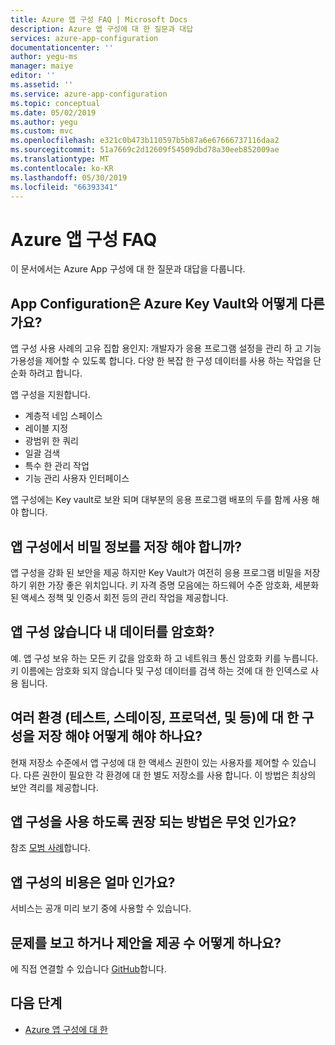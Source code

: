 ```yaml
---
title: Azure 앱 구성 FAQ | Microsoft Docs
description: Azure 앱 구성에 대 한 질문과 대답
services: azure-app-configuration
documentationcenter: ''
author: yegu-ms
manager: maiye
editor: ''
ms.assetid: ''
ms.service: azure-app-configuration
ms.topic: conceptual
ms.date: 05/02/2019
ms.author: yegu
ms.custom: mvc
ms.openlocfilehash: e321c0b473b110597b5b87a6e67666737116daa2
ms.sourcegitcommit: 51a7669c2d12609f54509dbd78a30eeb852009ae
ms.translationtype: MT
ms.contentlocale: ko-KR
ms.lasthandoff: 05/30/2019
ms.locfileid: "66393341"
---
```

# <a name="azure-app-configuration-faq"></a>Azure 앱 구성 FAQ

이 문서에서는 Azure App 구성에 대 한 질문과 대답을 다룹니다.

## <a name="how-is-app-configuration-different-from-azure-key-vault"></a>App Configuration은 Azure Key Vault와 어떻게 다른가요?

앱 구성 사용 사례의 고유 집합 용인지: 개발자가 응용 프로그램 설정을 관리 하 고 기능 가용성을 제어할 수 있도록 합니다. 다양 한 복잡 한 구성 데이터를 사용 하는 작업을 단순화 하려고 합니다.

앱 구성을 지원합니다.

- 계층적 네임 스페이스
- 레이블 지정
- 광범위 한 쿼리
- 일괄 검색
- 특수 한 관리 작업
- 기능 관리 사용자 인터페이스

앱 구성에는 Key vault로 보완 되며 대부분의 응용 프로그램 배포의 두를 함께 사용 해야 합니다.

## <a name="should-i-store-secrets-in-app-configuration"></a>앱 구성에서 비밀 정보를 저장 해야 합니까?

앱 구성을 강화 된 보안을 제공 하지만 Key Vault가 여전히 응용 프로그램 비밀을 저장 하기 위한 가장 좋은 위치입니다. 키 자격 증명 모음에는 하드웨어 수준 암호화, 세분화 된 액세스 정책 및 인증서 회전 등의 관리 작업을 제공합니다.

## <a name="does-app-configuration-encrypt-my-data"></a>앱 구성 않습니다 내 데이터를 암호화?

예. 앱 구성 보유 하는 모든 키 값을 암호화 하 고 네트워크 통신 암호화 키를 누릅니다. 키 이름에는 암호화 되지 않습니다 및 구성 데이터를 검색 하는 것에 대 한 인덱스로 사용 됩니다.

## <a name="how-should-i-store-configurations-for-multiple-environments-test-staging-production-and-so-on"></a>여러 환경 (테스트, 스테이징, 프로덕션, 및 등)에 대 한 구성을 저장 해야 어떻게 해야 하나요?

현재 저장소 수준에서 앱 구성에 대 한 액세스 권한이 있는 사용자를 제어할 수 있습니다. 다른 권한이 필요한 각 환경에 대 한 별도 저장소를 사용 합니다. 이 방법은 최상의 보안 격리를 제공합니다.

## <a name="what-are-the-recommended-ways-to-use-app-configuration"></a>앱 구성을 사용 하도록 권장 되는 방법은 무엇 인가요?

참조 [모범 사례](./howto-best-practices.md)합니다.

## <a name="how-much-does-app-configuration-cost"></a>앱 구성의 비용은 얼마 인가요?

서비스는 공개 미리 보기 중에 사용할 수 있습니다.

## <a name="how-can-i-report-an-issue-or-give-a-suggestion"></a>문제를 보고 하거나 제안을 제공 수 어떻게 하나요?

에 직접 연결할 수 있습니다 [GitHub](https://github.com/Azure/AppConfiguration/issues)합니다.

## <a name="next-steps"></a>다음 단계

* [Azure 앱 구성에 대 한](./overview.md)
